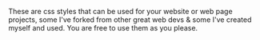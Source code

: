 These are css styles that can be used for your website or web page projects, some I've forked from other great web devs & some I've created myself and used. You are free to use them as you please.
